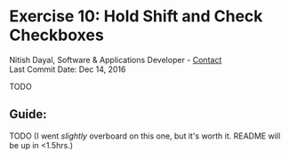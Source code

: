 # Exercise 10: Hold Shift and Check Checkboxes
Nitish Dayal, Software & Applications Developer - [Contact](http://nitishdayal.me)  
Last Commit Date: Dec 14, 2016

TODO

## Guide:

TODO (I went _slightly_ overboard on this one, but it's worth it. README will be up in <1.5hrs.)
